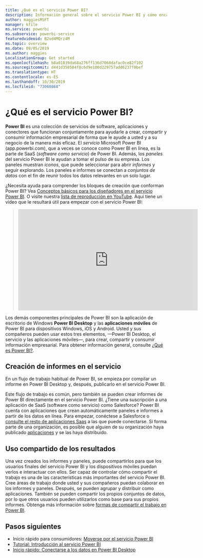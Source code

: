 ```yaml
---
title: ¿Qué es el servicio Power BI?
description: Información general sobre el servicio Power BI y cómo encaja con las demás partes de Power BI.
author: maggiesMSFT
manager: kfile
ms.service: powerbi
ms.subservice: powerbi-service
featuredvideoid: B2vd4MQrz4M
ms.topic: overview
ms.date: 09/05/2019
ms.author: maggies
LocalizationGroup: Get started
ms.openlocfilehash: b8a01839da68a276ff136d7068dafac0ce82f102
ms.sourcegitcommit: d441d350504f8c6d9e100d229757add6237f0bef
ms.translationtype: HT
ms.contentlocale: es-ES
ms.lasthandoff: 10/30/2019
ms.locfileid: "73060868"
---
```

# <a name="what-is-the-power-bi-service"></a>¿Qué es el servicio Power BI?
**Power BI** es una colección de servicios de software, aplicaciones y conectores que funcionan conjuntamente para ayudarle a crear, compartir y consumir información empresarial de forma que le ayude a usted y a su negocio de la manera más eficaz. El *servicio* Microsoft Power BI (app.powerbi.com), que a veces se conoce como Power BI en línea, es la parte de SaaS (*software como servicio*) de Power BI. Además, los *paneles* del servicio Power BI le ayudan a tomar el pulso de su empresa. Los paneles muestran *iconos*, que puede seleccionar para abrir *informes* y seguir explorando. Los paneles e informes se conectan a *conjuntos de datos* con el fin de reunir todos los datos relevantes en un solo lugar. 

¿Necesita ayuda para comprender los bloques de creación que conforman Power BI? Vea [Conceptos básicos para los diseñadores en el servicio Power BI](service-basic-concepts.md). O visite nuestra [lista de reproducción en YouTube](https://www.youtube.com/playlist?list=PL1N57mwBHtN0JFoKSR0n-tBkUJHeMP2cP). Aquí tiene un vídeo que le resultará útil para empezar con el servicio Power BI:

> 
> <iframe width="560" height="315" src="https://www.youtube.com/embed/B2vd4MQrz4M" frameborder="0" allowfullscreen></iframe>
> 

Los demás componentes principales de Power BI son la aplicación de escritorio de Windows **Power BI Desktop** y las **aplicaciones móviles** de Power BI para dispositivos Windows, iOS y Android. Usted y sus compañeros pueden usar estos tres elementos, &mdash;Power BI Desktop, el servicio y las aplicaciones móviles&mdash;, para crear, compartir y consumir información empresarial. Para obtener información general, consulte [¿Qué es Power BI?](fundamentals/power-bi-overview.md).

## <a name="creating-reports-in-the-service"></a>Creación de informes en el servicio
En un flujo de trabajo habitual de Power BI, se empieza por compilar un informe en Power BI Desktop y, después, publicarlo en el servicio Power BI.  

Este flujo de trabajo es común, pero también se pueden crear informes de Power BI directamente en el servicio Power BI. ¿Tiene una suscripción a una aplicación de SaaS (software como servicio) como Salesforce? Power BI cuenta con aplicaciones que crean automáticamente paneles e informes a partir de los datos en línea. Para empezar, conéctese a Salesforce o [consulte el resto de aplicaciones Saas](service-get-data.md) a las que puede conectarse. Si forma parte de una organización, es posible que alguien de su organización haya publicado [aplicaciones](service-create-distribute-apps.md) y se las haya distribuido.

## <a name="sharing-your-findings"></a>Uso compartido de los resultados 

Una vez creados los informes y paneles, puede compartirlos para que los usuarios finales del servicio Power BI y los dispositivos móviles puedan verlos e interactuar con ellos. Ser capaz de controlar cómo compartir el trabajo es una de las características más importantes del servicio Power BI. Cree áreas de trabajo donde usted y sus compañeros puedan colaborar en los informes y paneles. Después, se pueden agrupar y distribuir como aplicaciones. También se pueden compartir los propios conjuntos de datos, por lo que otros usuarios pueden utilizarlos como base para sus propios informes. Obtenga más información sobre [formas de compartir el trabajo en Power BI](service-how-to-collaborate-distribute-dashboards-reports.md).

## <a name="next-steps"></a>Pasos siguientes
- Inicio rápido para consumidores: [Moverse por el servicio Power BI](consumer/end-user-experience.md)   
- [Tutorial: Introducción al servicio Power BI](service-get-started.md)
- [Inicio rápido: Conectarse a los datos en Power BI Desktop](desktop-quickstart-connect-to-data.md)
